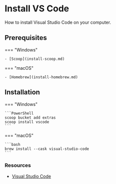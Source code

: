 # Install VS Code

How to install Visual Studio Code on your computer.

## Prerequisites

=== "Windows"

    - [Scoop](install-scoop.md)

=== "macOS"

    - [Homebrew](install-homebrew.md)

## Installation

=== "Windows"

    ```PowerShell
    scoop bucket add extras
    scoop install vscode
    ```

=== "macOS"

    ```bash
    brew install --cask visual-studio-code
    ```

### Resources

- [Visual Studio Code](https://code.visualstudio.com/)
